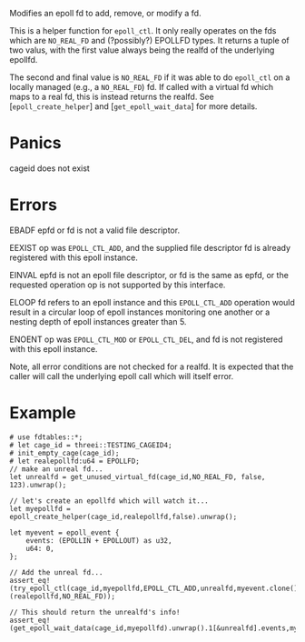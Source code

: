 Modifies an epoll fd to add, remove, or modify a fd.

This is a helper function for `epoll_ctl`.  It only really operates on the
fds which are `NO_REAL_FD` and (?possibly?) EPOLLFD types.  It returns a 
tuple of two valus, with the first value always being the realfd of the 
underlying epollfd.  

The second and final value is `NO_REAL_FD` if it was able to do `epoll_ctl` 
on a locally managed (e.g., a `NO_REAL_FD`) fd.  If called with a virtual fd 
which maps to a real fd, this is instead returns the realfd.  See 
[`epoll_create_helper`] and [`get_epoll_wait_data`] for more details.

# Panics
  cageid does not exist

# Errors
  EBADF  epfd or fd is not a valid file descriptor.

  EEXIST op was `EPOLL_CTL_ADD`, and the supplied file descriptor fd
         is already registered with this epoll instance.

  EINVAL epfd is not an epoll file descriptor, or fd is the same as
         epfd, or the requested operation op is not supported by
         this interface.

  ELOOP  fd refers to an epoll instance and this `EPOLL_CTL_ADD`
         operation would result in a circular loop of epoll
         instances monitoring one another or a nesting depth of
         epoll instances greater than 5.

  ENOENT op was `EPOLL_CTL_MOD` or `EPOLL_CTL_DEL`, and fd is not
         registered with this epoll instance.

  Note, all error conditions are not checked for a realfd.  It is expected
that the caller will call the underlying epoll call which will itself error.

# Example
```
# use fdtables::*;
# let cage_id = threei::TESTING_CAGEID4;
# init_empty_cage(cage_id);
# let realepollfd:u64 = EPOLLFD;
// make an unreal fd...
let unrealfd = get_unused_virtual_fd(cage_id,NO_REAL_FD, false, 123).unwrap();

// let's create an epollfd which will watch it...
let myepollfd = epoll_create_helper(cage_id,realepollfd,false).unwrap();

let myevent = epoll_event {
    events: (EPOLLIN + EPOLLOUT) as u32,
    u64: 0,
};

// Add the unreal fd...
assert_eq!(try_epoll_ctl(cage_id,myepollfd,EPOLL_CTL_ADD,unrealfd,myevent.clone()).unwrap(),(realepollfd,NO_REAL_FD));

// This should return the unrealfd's info!
assert_eq!(get_epoll_wait_data(cage_id,myepollfd).unwrap().1[&unrealfd].events,myevent.events);
```
